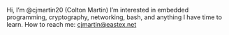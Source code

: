 Hi, I’m @cjmartin20 (Colton Martin)
I’m interested in embedded programming, cryptography, networking, bash, and anything I have time to learn.
How to reach me: cjmartin@eastex.net

<!---
cjmartin20/cjmartin20 is a ✨ special ✨ repository because its `README.md` (this file) appears on your GitHub profile.
You can click the Preview link to take a look at your changes.
--->
